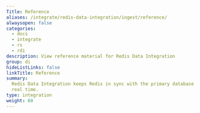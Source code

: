 ```yaml
---
Title: Reference
aliases: /integrate/redis-data-integration/ingest/reference/
alwaysopen: false
categories:
  - docs
  - integrate
  - rs
  - rdi
description: View reference material for Redis Data Integration
group: di
hideListLinks: false
linkTitle: Reference
summary:
  Redis Data Integration keeps Redis in sync with the primary database in near
  real time.
type: integration
weight: 60
---
```


